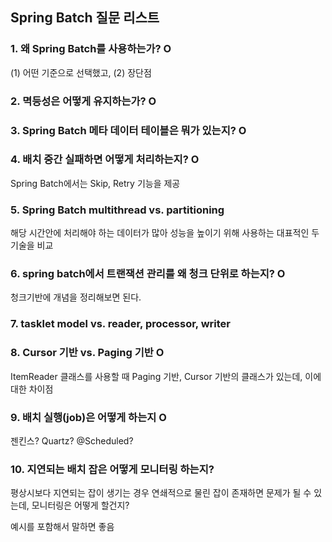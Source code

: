 ## Spring Batch 질문 리스트

### 1. 왜 Spring Batch를 사용하는가? O

(1) 어떤 기준으로 선택했고, (2) 장단점

### 2. 멱등성은 어떻게 유지하는가? O

### 3. Spring Batch 메타 데이터 테이블은 뭐가 있는지?  O

### 4. 배치 중간 실패하면 어떻게 처리하는지? O

Spring Batch에서는 Skip, Retry 기능을 제공

### 5. Spring Batch multithread vs. partitioning

해당 시간안에 처리해야 하는 데이터가 많아 성능을 높이기 위해 사용하는 대표적인 두 기술을 비교

### 6. spring batch에서 트랜잭션 관리를 왜 청크 단위로 하는지? O

청크기반에 개념을 정리해보면 된다. 

### 7. tasklet model vs. reader, processor, writer 

### 8. Cursor 기반 vs. Paging 기반 O

ItemReader 클래스를 사용할 때 Paging 기반, Cursor 기반의 클래스가 있는데, 이에 대한 차이점

### 9. 배치 실행(job)은 어떻게 하는지 O

젠킨스? Quartz? @Scheduled?

### 10. 지연되는 배치 잡은 어떻게 모니터링 하는지?

평상시보다 지연되는 잡이 생기는 경우 연쇄적으로 물린 잡이 존재하면 문제가 될 수 있는데, 모니터링은 어떻게 할건지?

예시를 포함해서 말하면 좋음 